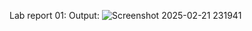 Lab report 01: Output: 
![Screenshot 2025-02-21 231941](https://github.com/user-attachments/assets/34bd321c-cc0d-44dc-a2a4-785b29a744fa)
